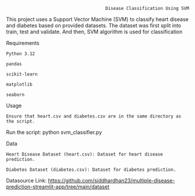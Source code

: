                                           Disease Classification Using SVM


This project uses a Support Vector Machine (SVM) to classify heart disease and diabetes based on provided datasets. The dataset was first split into train, test and validate. And then, SVM algorithm is used for classification

Requirements

    Python 3.12
    
    pandas
    
    scikit-learn
    
    matplotlib
    
    seaborn

Usage

    Ensure that heart.csv and diabetes.csv are in the same directory as the script.

Run the script:
    python svm_classifier.py

Data
    
    Heart Disease Dataset (heart.csv): Dataset for heart disease prediction.
    
    Diabetes Dataset (diabetes.csv): Dataset for diabetes prediction.


Datasource Link: https://github.com/siddhardhan23/multiple-disease-prediction-streamlit-app/tree/main/dataset
